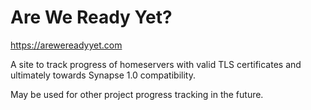 # Are We Ready Yet?

https://arewereadyyet.com

A site to track progress of homeservers with valid TLS certificates and ultimately towards Synapse 1.0 compatibility.

May be used for other project progress tracking in the future.
